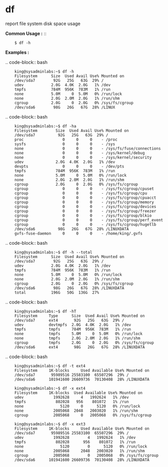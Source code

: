 # df

report file system disk space usage


**Common Usage :**  ::

		$ df -h


**Examples :**

.. code-block:: bash

        king@sysadminlabs:~$ df -h
        Filesystem      Size  Used Avail Use% Mounted on
        /dev/sda7        92G   25G   63G  29% /
        udev            2.0G  4.0K  2.0G   1% /dev
        tmpfs           784M  956K  783M   1% /run
        none            5.0M     0  5.0M   0% /run/lock
        none            2.0G  2.0M  2.0G   1% /run/shm
        cgroup          2.0G     0  2.0G   0% /sys/fs/cgroup
        /dev/sda6        98G   26G   67G  28% /LINUX



.. code-block:: bash

        king@sysadminlabs:~$ df -ha
        Filesystem        Size  Used Avail Use% Mounted on
        /dev/sda7          92G   25G   63G  29% /
        proc                 0     0     0    - /proc
        sysfs                0     0     0    - /sys
        none                 0     0     0    - /sys/fs/fuse/connections
        none                 0     0     0    - /sys/kernel/debug
        none                 0     0     0    - /sys/kernel/security
        udev              2.0G  4.0K  2.0G   1% /dev
        devpts               0     0     0    - /dev/pts
        tmpfs             784M  956K  783M   1% /run
        none              5.0M     0  5.0M   0% /run/lock
        none              2.0G  2.0M  2.0G   1% /run/shm
        cgroup            2.0G     0  2.0G   0% /sys/fs/cgroup
        cgroup               0     0     0    - /sys/fs/cgroup/cpuset
        cgroup               0     0     0    - /sys/fs/cgroup/cpu
        cgroup               0     0     0    - /sys/fs/cgroup/cpuacct
        cgroup               0     0     0    - /sys/fs/cgroup/memory
        cgroup               0     0     0    - /sys/fs/cgroup/devices
        cgroup               0     0     0    - /sys/fs/cgroup/freezer
        cgroup               0     0     0    - /sys/fs/cgroup/blkio
        cgroup               0     0     0    - /sys/fs/cgroup/perf_event
        cgroup               0     0     0    - /sys/fs/cgroup/hugetlb
        /dev/sda6          98G   26G   67G  28% /LINUXDATA
        gvfs-fuse-daemon     0     0     0    - /home/king/.gvfs


.. code-block:: bash

        king@sysadminlabs:~$ df -h --total
        Filesystem      Size  Used Avail Use% Mounted on
        /dev/sda7        92G   25G   63G  29% /
        udev            2.0G  4.0K  2.0G   1% /dev
        tmpfs           784M  956K  783M   1% /run
        none            5.0M     0  5.0M   0% /run/lock
        none            2.0G  2.0M  2.0G   1% /run/shm
        cgroup          2.0G     0  2.0G   0% /sys/fs/cgroup
        /dev/sda6        98G   26G   67G  28% /LINUXDATA
        total           196G   50G  136G  27%


.. code-block:: bash

        king@sysadminlabs:~$ df -hT
        Filesystem     Type      Size  Used Avail Use% Mounted on
        /dev/sda7      ext4       92G   25G   63G  29% /
        udev           devtmpfs  2.0G  4.0K  2.0G   1% /dev
        tmpfs          tmpfs     784M  956K  783M   1% /run
        none           tmpfs     5.0M     0  5.0M   0% /run/lock
        none           tmpfs     2.0G  2.0M  2.0G   1% /run/shm
        cgroup         tmpfs     2.0G     0  2.0G   0% /sys/fs/cgroup
        /dev/sda6      ext4       98G   26G   67G  28% /LINUXDATA

.. code-block:: bash


        king@sysadminlabs:~$ df -t ext4
        Filesystem     1K-blocks     Used Available Use% Mounted on
        /dev/sda7       95989516 25583100  65507296  29% /
        /dev/sda6      101941600 26609736  70130408  28% /LINUXDATA

        king@sysadminlabs:~$ df -x ext4
        Filesystem     1K-blocks  Used Available Use% Mounted on
        udev             1992628     4   1992624   1% /dev
        tmpfs             802028   956    801072   1% /run
        none                5120     0      5120   0% /run/lock
        none             2005068  2048   2003020   1% /run/shm
        cgroup           2005068     0   2005068   0% /sys/fs/cgroup

        king@sysadminlabs:~$ df -x ext3
        Filesystem     1K-blocks     Used Available Use% Mounted on
        /dev/sda7       95989516 25583100  65507296  29% /
        udev             1992628        4   1992624   1% /dev
        tmpfs             802028      956    801072   1% /run
        none                5120        0      5120   0% /run/lock
        none             2005068     2048   2003020   1% /run/shm
        cgroup           2005068        0   2005068   0% /sys/fs/cgroup
        /dev/sda6      101941600 26609736  70130408  28% /LINUXDATA


